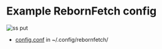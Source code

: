 # Example RebornFetch config
![ss](https://i.imgur.com/SRT11wo.png)
put
* [config.conf](config.conf)
in ~/.config/rebornfetch/